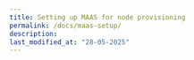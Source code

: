 ```yaml
---
title: Setting up MAAS for node provisioning
permalink: /docs/maas-setup/
description:
last_modified_at: "28-05-2025"
---
```

